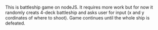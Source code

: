 This is battleship game on nodeJS. It requires more work but for now it randomly creats 4-deck battleship and asks user for input (x and y cordinates of where to shoot). Game continues until 
the whole ship is defeated.
